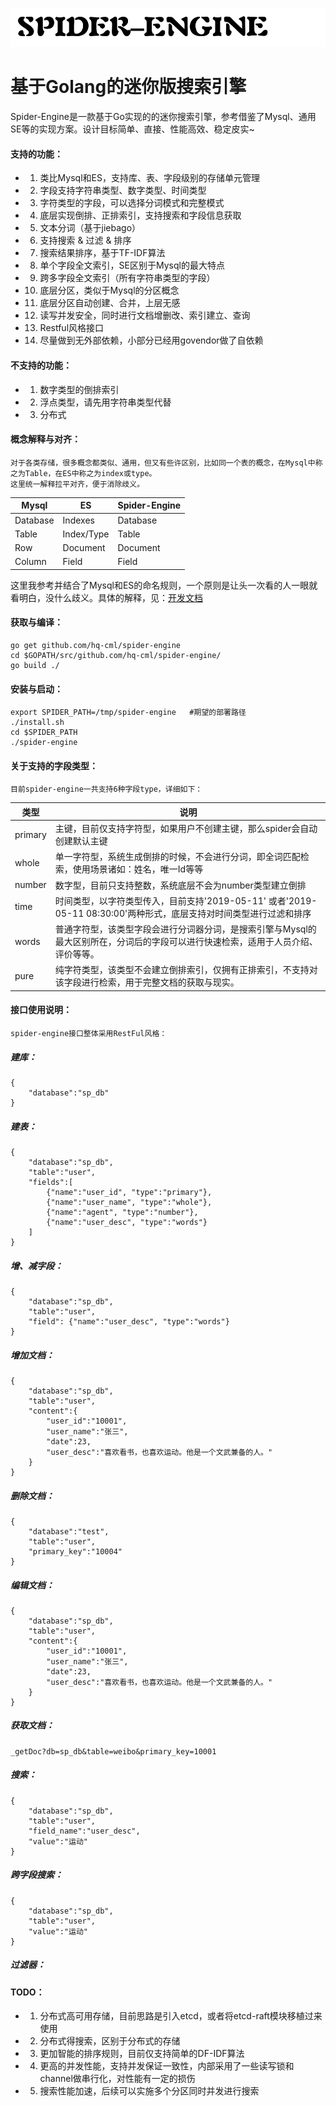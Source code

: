![标题](./img/spider-engine-title.png)

# 基于Golang的迷你版搜索引擎

Spider-Engine是一款基于Go实现的的迷你搜索引擎，参考借鉴了Mysql、通用SE等的实现方案。设计目标简单、直接、性能高效、稳定皮实~

#### 支持的功能：
- 1. 类比Mysql和ES，支持库、表、字段级别的存储单元管理
- 2. 字段支持字符串类型、数字类型、时间类型
- 3. 字符类型的字段，可以选择分词模式和完整模式
- 4. 底层实现倒排、正排索引，支持搜索和字段信息获取
- 5. 文本分词（基于jiebago）
- 6. 支持搜索 & 过滤 & 排序
- 7. 搜索结果排序，基于TF-IDF算法
- 8. 单个字段全文索引，SE区别于Mysql的最大特点
- 9. 跨多字段全文索引（所有字符串类型的字段）
- 10. 底层分区，类似于Mysql的分区概念
- 11. 底层分区自动创建、合并，上层无感
- 12. 读写并发安全，同时进行文档增删改、索引建立、查询
- 13. Restful风格接口
- 14. 尽量做到无外部依赖，小部分已经用govendor做了自依赖

#### 不支持的功能：
- 1. 数字类型的倒排索引
- 2. 浮点类型，请先用字符串类型代替
- 3. 分布式

#### 概念解释与对齐：
	对于各类存储，很多概念都类似、通用，但又有些许区别，比如同一个表的概念，在Mysql中称之为Table，在ES中称之为index或type。
	这里统一解释拉平对齐，便于消除歧义。

Mysql | ES | Spider-Engine
---|---|---
Database | Indexes| Database
Table| Index/Type| Table
Row| Document| Document
Column| Field| Field


这里我参考并结合了Mysql和ES的命名规则，一个原则是让头一次看的人一眼就看明白，没什么歧义。具体的解释，见：[开发文档](./design.md)
#### 获取与编译：

```
go get github.com/hq-cml/spider-engine
cd $GOPATH/src/github.com/hq-cml/spider-engine/
go build ./
```


#### 安装与启动：

```
export SPIDER_PATH=/tmp/spider-engine   #期望的部署路径
./install.sh
cd $SPIDER_PATH
./spider-engine
```



#### 关于支持的字段类型：
    目前spider-engine一共支持6种字段type，详细如下：

类型 | 说明
---|---
primary | 主键，目前仅支持字符型，如果用户不创建主键，那么spider会自动创建默认主键
whole | 单一字符型，系统生成倒排的时候，不会进行分词，即全词匹配检索，使用场景诸如：姓名，唯一Id等等
number | 数字型，目前只支持整数，系统底层不会为number类型建立倒排
time | 时间类型，以字符类型传入，目前支持'2019-05-11' 或者'2019-05-11 08:30:00'两种形式，底层支持对时间类型进行过滤和排序
words | 普通字符型，该类型字段会进行分词器分词，是搜索引擎与Mysql的最大区别所在，分词后的字段可以进行快速检索，适用于人员介绍、评价等等。
pure | 纯字符类型，该类型不会建立倒排索引，仅拥有正排索引，不支持对该字段进行检索，用于完整文档的获取与现实。


#### 接口使用说明：
    spider-engine接口整体采用RestFul风格：

##### 建库：

```
{
    "database":"sp_db"
}

```


##### 建表：

```
{
	"database":"sp_db",
	"table":"user",
	"fields":[
		{"name":"user_id", "type":"primary"},
		{"name":"user_name", "type":"whole"},
		{"name":"agent", "type":"number"},
		{"name":"user_desc", "type":"words"}
	]
}
```

##### 增、减字段：

```
{
	"database":"sp_db",
	"table":"user",
	"field": {"name":"user_desc", "type":"words"}
}
```


##### 增加文档：

```
{
	"database":"sp_db",
	"table":"user",
	"content":{
		"user_id":"10001",
		"user_name":"张三",
		"date":23,
		"user_desc":"喜欢看书，也喜欢运动。他是一个文武兼备的人。"
	}
}
```

##### 删除文档：

```
{
	"database":"test",
	"table":"user",
	"primary_key":"10004"
}
```


##### 编辑文档：

```
{
	"database":"sp_db",
	"table":"user",
	"content":{
		"user_id":"10001",
		"user_name":"张三",
		"date":23,
		"user_desc":"喜欢看书，也喜欢运动。他是一个文武兼备的人。"
	}
}
```


##### 获取文档：

```
_getDoc?db=sp_db&table=weibo&primary_key=10001
```


##### 搜索：

```
{
	"database":"sp_db",
	"table":"user",
	"field_name":"user_desc",
	"value":"运动"
}
```

##### 跨字段搜索：

```
{
	"database":"sp_db",
	"table":"user",
	"value":"运动"
}
```


##### 过滤器：



#### TODO：
- 1. 分布式高可用存储，目前思路是引入etcd，或者将etcd-raft模块移植过来使用
- 2. 分布式得搜索，区别于分布式的存储
- 3. 更加智能的排序规则，目前仅支持简单的DF-IDF算法
- 4. 更高的并发性能，支持并发保证一致性，内部采用了一些读写锁和channel做串行化，对性能有一定的损伤
- 5. 搜索性能加速，后续可以实施多个分区同时并发进行搜索

